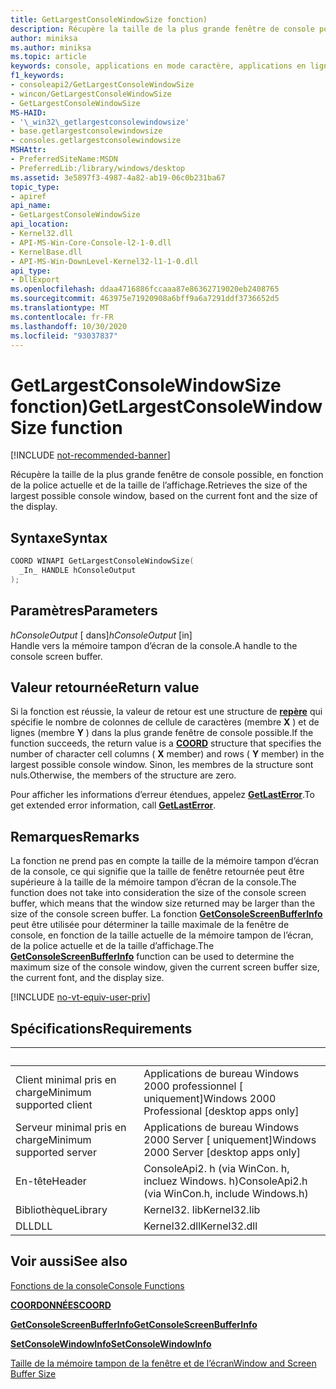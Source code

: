 ```yaml
---
title: GetLargestConsoleWindowSize fonction)
description: Récupère la taille de la plus grande fenêtre de console possible, en fonction de la police actuelle et de la taille de l’affichage.
author: miniksa
ms.author: miniksa
ms.topic: article
keywords: console, applications en mode caractère, applications en ligne de commande, applications de terminal, API console
f1_keywords:
- consoleapi2/GetLargestConsoleWindowSize
- wincon/GetLargestConsoleWindowSize
- GetLargestConsoleWindowSize
MS-HAID:
- '\_win32\_getlargestconsolewindowsize'
- base.getlargestconsolewindowsize
- consoles.getlargestconsolewindowsize
MSHAttr:
- PreferredSiteName:MSDN
- PreferredLib:/library/windows/desktop
ms.assetid: 3e5897f3-4987-4a82-ab19-06c0b231ba67
topic_type:
- apiref
api_name:
- GetLargestConsoleWindowSize
api_location:
- Kernel32.dll
- API-MS-Win-Core-Console-l2-1-0.dll
- KernelBase.dll
- API-MS-Win-DownLevel-Kernel32-l1-1-0.dll
api_type:
- DllExport
ms.openlocfilehash: ddaa4716886fccaaa87e86362719020eb2408765
ms.sourcegitcommit: 463975e71920908a6bff9a6a7291ddf3736652d5
ms.translationtype: MT
ms.contentlocale: fr-FR
ms.lasthandoff: 10/30/2020
ms.locfileid: "93037837"
---
```

# <a name="getlargestconsolewindowsize-function"></a><span data-ttu-id="20edb-104">GetLargestConsoleWindowSize fonction)</span><span class="sxs-lookup"><span data-stu-id="20edb-104">GetLargestConsoleWindowSize function</span></span>

[!INCLUDE [not-recommended-banner](./includes/not-recommended-banner.md)]

<span data-ttu-id="20edb-105">Récupère la taille de la plus grande fenêtre de console possible, en fonction de la police actuelle et de la taille de l’affichage.</span><span class="sxs-lookup"><span data-stu-id="20edb-105">Retrieves the size of the largest possible console window, based on the current font and the size of the display.</span></span>

## <a name="syntax"></a><span data-ttu-id="20edb-106">Syntaxe</span><span class="sxs-lookup"><span data-stu-id="20edb-106">Syntax</span></span>

```C
COORD WINAPI GetLargestConsoleWindowSize(
  _In_ HANDLE hConsoleOutput
);
```

## <a name="parameters"></a><span data-ttu-id="20edb-107">Paramètres</span><span class="sxs-lookup"><span data-stu-id="20edb-107">Parameters</span></span>

<span data-ttu-id="20edb-108">*hConsoleOutput* \[ dans\]</span><span class="sxs-lookup"><span data-stu-id="20edb-108">*hConsoleOutput* \[in\]</span></span>  
<span data-ttu-id="20edb-109">Handle vers la mémoire tampon d’écran de la console.</span><span class="sxs-lookup"><span data-stu-id="20edb-109">A handle to the console screen buffer.</span></span>

## <a name="return-value"></a><span data-ttu-id="20edb-110">Valeur retournée</span><span class="sxs-lookup"><span data-stu-id="20edb-110">Return value</span></span>

<span data-ttu-id="20edb-111">Si la fonction est réussie, la valeur de retour est une structure de [**repère**](coord-str.md) qui spécifie le nombre de colonnes de cellule de caractères (membre **X** ) et de lignes (membre **Y** ) dans la plus grande fenêtre de console possible.</span><span class="sxs-lookup"><span data-stu-id="20edb-111">If the function succeeds, the return value is a [**COORD**](coord-str.md) structure that specifies the number of character cell columns ( **X** member) and rows ( **Y** member) in the largest possible console window.</span></span> <span data-ttu-id="20edb-112">Sinon, les membres de la structure sont nuls.</span><span class="sxs-lookup"><span data-stu-id="20edb-112">Otherwise, the members of the structure are zero.</span></span>

<span data-ttu-id="20edb-113">Pour afficher les informations d’erreur étendues, appelez [**GetLastError**](https://msdn.microsoft.com/library/windows/desktop/ms679360).</span><span class="sxs-lookup"><span data-stu-id="20edb-113">To get extended error information, call [**GetLastError**](https://msdn.microsoft.com/library/windows/desktop/ms679360).</span></span>

## <a name="remarks"></a><span data-ttu-id="20edb-114">Remarques</span><span class="sxs-lookup"><span data-stu-id="20edb-114">Remarks</span></span>

<span data-ttu-id="20edb-115">La fonction ne prend pas en compte la taille de la mémoire tampon d’écran de la console, ce qui signifie que la taille de fenêtre retournée peut être supérieure à la taille de la mémoire tampon d’écran de la console.</span><span class="sxs-lookup"><span data-stu-id="20edb-115">The function does not take into consideration the size of the console screen buffer, which means that the window size returned may be larger than the size of the console screen buffer.</span></span> <span data-ttu-id="20edb-116">La fonction [**GetConsoleScreenBufferInfo**](getconsolescreenbufferinfo.md) peut être utilisée pour déterminer la taille maximale de la fenêtre de console, en fonction de la taille actuelle de la mémoire tampon de l’écran, de la police actuelle et de la taille d’affichage.</span><span class="sxs-lookup"><span data-stu-id="20edb-116">The [**GetConsoleScreenBufferInfo**](getconsolescreenbufferinfo.md) function can be used to determine the maximum size of the console window, given the current screen buffer size, the current font, and the display size.</span></span>

[!INCLUDE [no-vt-equiv-user-priv](./includes/no-vt-equiv-user-priv.md)]

## <a name="requirements"></a><span data-ttu-id="20edb-117">Spécifications</span><span class="sxs-lookup"><span data-stu-id="20edb-117">Requirements</span></span>

| &nbsp; | &nbsp; |
|-|-|
| <span data-ttu-id="20edb-118">Client minimal pris en charge</span><span class="sxs-lookup"><span data-stu-id="20edb-118">Minimum supported client</span></span> | <span data-ttu-id="20edb-119">Applications de bureau Windows 2000 professionnel \[ uniquement\]</span><span class="sxs-lookup"><span data-stu-id="20edb-119">Windows 2000 Professional \[desktop apps only\]</span></span> |
| <span data-ttu-id="20edb-120">Serveur minimal pris en charge</span><span class="sxs-lookup"><span data-stu-id="20edb-120">Minimum supported server</span></span> | <span data-ttu-id="20edb-121">Applications de bureau Windows 2000 Server \[ uniquement\]</span><span class="sxs-lookup"><span data-stu-id="20edb-121">Windows 2000 Server \[desktop apps only\]</span></span> |
| <span data-ttu-id="20edb-122">En-tête</span><span class="sxs-lookup"><span data-stu-id="20edb-122">Header</span></span> | <span data-ttu-id="20edb-123">ConsoleApi2. h (via WinCon. h, incluez Windows. h)</span><span class="sxs-lookup"><span data-stu-id="20edb-123">ConsoleApi2.h (via WinCon.h, include Windows.h)</span></span> |
| <span data-ttu-id="20edb-124">Bibliothèque</span><span class="sxs-lookup"><span data-stu-id="20edb-124">Library</span></span> | <span data-ttu-id="20edb-125">Kernel32. lib</span><span class="sxs-lookup"><span data-stu-id="20edb-125">Kernel32.lib</span></span> |
| <span data-ttu-id="20edb-126">DLL</span><span class="sxs-lookup"><span data-stu-id="20edb-126">DLL</span></span> | <span data-ttu-id="20edb-127">Kernel32.dll</span><span class="sxs-lookup"><span data-stu-id="20edb-127">Kernel32.dll</span></span> |

## <a name="see-also"></a><span data-ttu-id="20edb-128">Voir aussi</span><span class="sxs-lookup"><span data-stu-id="20edb-128">See also</span></span>

[<span data-ttu-id="20edb-129">Fonctions de la console</span><span class="sxs-lookup"><span data-stu-id="20edb-129">Console Functions</span></span>](console-functions.md)

[<span data-ttu-id="20edb-130">**COORDONNÉES**</span><span class="sxs-lookup"><span data-stu-id="20edb-130">**COORD**</span></span>](coord-str.md)

[<span data-ttu-id="20edb-131">**GetConsoleScreenBufferInfo**</span><span class="sxs-lookup"><span data-stu-id="20edb-131">**GetConsoleScreenBufferInfo**</span></span>](getconsolescreenbufferinfo.md)

[<span data-ttu-id="20edb-132">**SetConsoleWindowInfo**</span><span class="sxs-lookup"><span data-stu-id="20edb-132">**SetConsoleWindowInfo**</span></span>](setconsolewindowinfo.md)

[<span data-ttu-id="20edb-133">Taille de la mémoire tampon de la fenêtre et de l’écran</span><span class="sxs-lookup"><span data-stu-id="20edb-133">Window and Screen Buffer Size</span></span>](window-and-screen-buffer-size.md)

